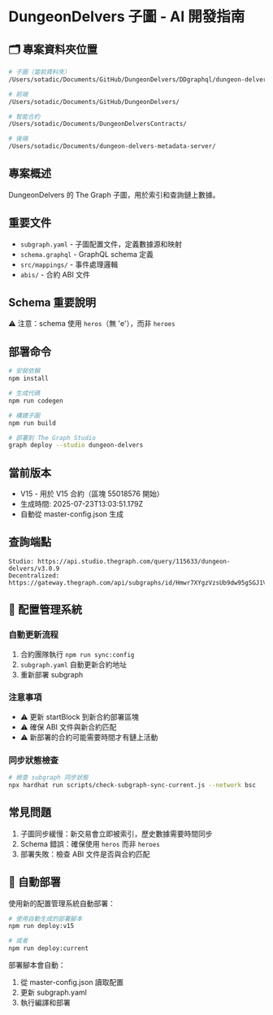 # DungeonDelvers 子圖 - AI 開發指南

## 🗂️ 專案資料夾位置
```bash
# 子圖（當前資料夾）
/Users/sotadic/Documents/GitHub/DungeonDelvers/DDgraphql/dungeon-delvers/

# 前端
/Users/sotadic/Documents/GitHub/DungeonDelvers/

# 智能合約
/Users/sotadic/Documents/DungeonDelversContracts/

# 後端
/Users/sotadic/Documents/dungeon-delvers-metadata-server/
```

## 專案概述
DungeonDelvers 的 The Graph 子圖，用於索引和查詢鏈上數據。

## 重要文件
- `subgraph.yaml` - 子圖配置文件，定義數據源和映射
- `schema.graphql` - GraphQL schema 定義
- `src/mappings/` - 事件處理邏輯
- `abis/` - 合約 ABI 文件

## Schema 重要說明
⚠️ 注意：schema 使用 `heros`（無 'e'），而非 `heroes`

## 部署命令
```bash
# 安裝依賴
npm install

# 生成代碼
npm run codegen

# 構建子圖
npm run build

# 部署到 The Graph Studio
graph deploy --studio dungeon-delvers
```

## 當前版本
- V15 - 用於 V15 合約（區塊 55018576 開始）
- 生成時間: 2025-07-23T13:03:51.179Z
- 自動從 master-config.json 生成
## 查詢端點
```
Studio: https://api.studio.thegraph.com/query/115633/dungeon-delvers/v3.0.9
Decentralized: https://gateway.thegraph.com/api/subgraphs/id/Hmwr7XYgzVzsUb9dw95gSGJ1Vof6qYypuvCxynzinCjs
```
## 🔄 配置管理系統

### 自動更新流程
1. 合約團隊執行 `npm run sync:config`
2. `subgraph.yaml` 自動更新合約地址
3. 重新部署 subgraph

### 注意事項
- ⚠️ 更新 startBlock 到新合約部署區塊
- ⚠️ 確保 ABI 文件與新合約匹配
- ⚠️ 新部署的合約可能需要時間才有鏈上活動

### 同步狀態檢查
```bash
# 檢查 subgraph 同步狀態
npx hardhat run scripts/check-subgraph-sync-current.js --network bsc
```

## 常見問題
1. 子圖同步緩慢：新交易會立即被索引，歷史數據需要時間同步
2. Schema 錯誤：確保使用 `heros` 而非 `heroes`
3. 部署失敗：檢查 ABI 文件是否與合約匹配

## 🚀 自動部署

使用新的配置管理系統自動部署：

```bash
# 使用自動生成的部署腳本
npm run deploy:v15

# 或者
npm run deploy:current
```

部署腳本會自動：
1. 從 master-config.json 讀取配置
2. 更新 subgraph.yaml
3. 執行編譯和部署
